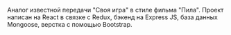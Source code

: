 Аналог известной передачи "Своя игра" в стиле фильма "Пила".
Проект написан на React в связке с Redux, бэкенд на Express JS, база данных Mongoose, верстка с помощью Bootstrap.

